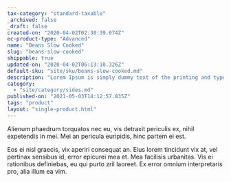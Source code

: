 ```yaml
---
tax-category: "standard-taxable"
_archived: false
_draft: false
created-on: "2020-04-02T02:30:39.074Z"
ec-product-type: "Advanced"
name: "Beans Slow Cooked"
slug: "beans-slow-cooked"
shippable: true
updated-on: "2020-04-02T06:13:10.326Z"
default-sku: "site/sku/beans-slow-cooked.md"
description: "Lorem Ipsum is simply dummy text of the printing and typesetting industry."
category:
  - "site/category/sides.md"
published-on: "2021-05-03T14:12:57.835Z"
tags: "product"
layout: "single-product.html"
---
```


Alienum phaedrum torquatos nec eu, vis detraxit periculis ex, nihil expetendis in mei. Mei an pericula euripidis, hinc partem ei est.

Eos ei nisl graecis, vix aperiri consequat an. Eius lorem tincidunt vix at, vel pertinax sensibus id, error epicurei mea et. Mea facilisis urbanitas. Vis ei rationibus definiebas, eu qui purto zril laoreet. Ex error omnium interpretaris pro, alia illum ea vim.
